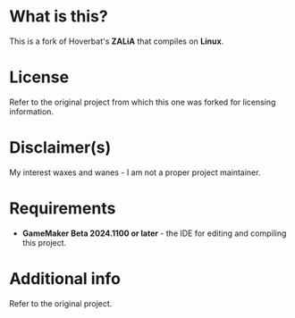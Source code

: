 # What is this?
This is a fork of Hoverbat's **ZALiA** that compiles on **Linux**.

# License
Refer to the original project from which this one was forked for licensing information.

# Disclaimer(s)
My interest waxes and wanes - I am not a proper project maintainer.

# Requirements
* **GameMaker Beta 2024.1100 or later** - the IDE for editing and compiling this project.

# Additional info
Refer to the original project.
